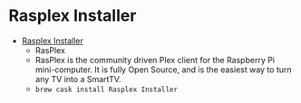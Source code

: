 # Rasplex Installer
- [Rasplex Installer](https://www.rasplex.com/)
  -  RasPlex    
  - RasPlex is the community driven Plex client for the Raspberry Pi mini-computer. It is fully Open Source, and is the easiest way to turn any TV into a SmartTV.
  - `brew cask install Rasplex Installer`
